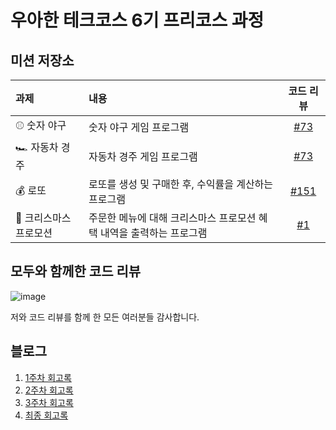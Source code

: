 # 우아한 테크코스 6기 프리코스 과정

## 미션 저장소

| 과제 | 내용 | 코드 리뷰 |
| :--- | :--- | :---: |
| ⚾ 숫자 야구 | 숫자 야구 게임 프로그램 | [#73](https://github.com/woowacourse-precourse/javascript-baseball-6/pull/73) |
| 🏎️ 자동차 경주 | 자동차 경주 게임 프로그램 | [#73](https://github.com/woowacourse-precourse/javascript-racingcar-6/pull/73) |
| 💰 로또 | 로또를 생성 및 구매한 후, 수익률을 계산하는 프로그램 | [#151](https://github.com/woowacourse-precourse/javascript-lotto-6/pull/151) |
| 🎄 크리스마스 프로모션 | 주문한 메뉴에 대해 크리스마스 프로모션 혜택 내역을 출력하는 프로그램 | [#1](https://github.com/BangDori/javascript-christmas-6-BangDori/pull/1) |

## 모두와 함께한 코드 리뷰

![image](https://github.com/BangDori/woowa-precourse/assets/44726494/8e48fc3c-9b12-4bec-9652-8b859c353ee6)

저와 코드 리뷰를 함께 한 모든 여러분들 감사합니다.

## 블로그

1. [1주차 회고록](https://velog.io/@bangdori/%EC%9A%B0%ED%85%8C%EC%BD%94-%ED%94%84%EB%A6%AC%EC%BD%94%EC%8A%A4-FE-1%EC%A3%BC%EC%B0%A8-%ED%9A%8C%EA%B3%A0%EB%A1%9D)
2. [2주차 회고록](https://velog.io/@bangdori/%EC%9A%B0%ED%85%8C%EC%BD%94-%ED%94%84%EB%A6%AC%EC%BD%94%EC%8A%A4-FE-2%EC%A3%BC%EC%B0%A8-%ED%9A%8C%EA%B3%A0%EB%A1%9D)
3. [3주차 회고록](https://velog.io/@bangdori/%EC%9A%B0%ED%85%8C%EC%BD%94-%ED%94%84%EB%A6%AC%EC%BD%94%EC%8A%A4-FE-3%EC%A3%BC%EC%B0%A8-%ED%9A%8C%EA%B3%A0%EB%A1%9D)
4. [최종 회고록](https://velog.io/@bangdori/%EC%9A%B0%ED%85%8C%EC%BD%94-%ED%94%84%EB%A6%AC%EC%BD%94%EC%8A%A4-FE-%EC%B5%9C%EC%A2%85-%ED%9A%8C%EA%B3%A0%EB%A1%9D)
